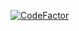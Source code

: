 [![CodeFactor](https://www.codefactor.io/repository/github/leoatomic/userbot/badge)](https://www.codefactor.io/repository/github/leoatomic/userbot)
